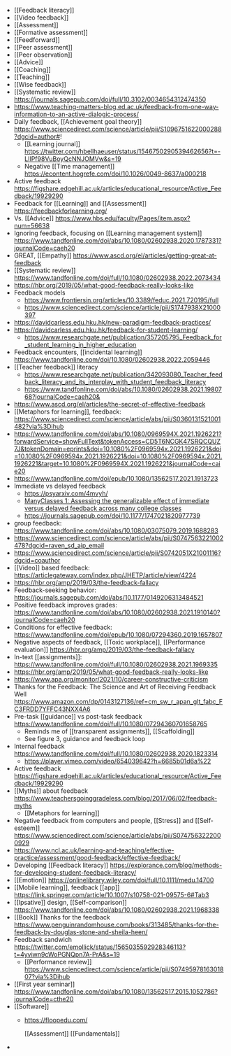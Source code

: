 - [[Feedback literacy]]
- [[Video feedback]]
- [[Assessment]]
- [[Formative assessment]]
- [[Feedforward]]
- [[Peer assessment]]
- [[Peer observation]]
- [[Advice]]
- [[Coaching]]
- [[Teaching]]
- [[Wise feedback]]
- [[Systematic review]] https://journals.sagepub.com/doi/full/10.3102/0034654312474350
- https://www.teaching-matters-blog.ed.ac.uk/feedback-from-one-way-information-to-an-active-dialogic-process/
- Daily feedback, [[Achievement goal theory]] https://www.sciencedirect.com/science/article/pii/S1096751622000288?dgcid=author#!
	- [[Learning journal]] https://twitter.com/hbellhaeuser/status/1546750290539462656?t=-LIlPf98VuBoyQcNNJOMVw&s=19
	- Negative [[Time management]] https://econtent.hogrefe.com/doi/10.1026/0049-8637/a000218
- Active feedback https://figshare.edgehill.ac.uk/articles/educational_resource/Active_Feedback/19929290
- Feedback for [[Learning]] and [[Assessment]] https://feedbackforlearning.org/
- Vs. [[Advice]] https://www.hbs.edu/faculty/Pages/item.aspx?num=56638
- Ignoring feedback, focusing on [[Learning management system]] https://www.tandfonline.com/doi/abs/10.1080/02602938.2020.1787331?journalCode=caeh20
- GREAT, [[Empathy]] https://www.ascd.org/el/articles/getting-great-at-feedback
- [[Systematic review]] https://www.tandfonline.com/doi/full/10.1080/02602938.2022.2073434
- https://hbr.org/2019/05/what-good-feedback-really-looks-like
- Feedback models
	- https://www.frontiersin.org/articles/10.3389/feduc.2021.720195/full
	- https://www.sciencedirect.com/science/article/pii/S1747938X21000397
- https://davidcarless.edu.hku.hk/new-paradigm-feedback-practices/
- https://davidcarless.edu.hku.hk/feedback-for-student-learning/
	- https://www.researchgate.net/publication/357205795_Feedback_for_student_learning_in_higher_education
- Feedback encounters, [[incidental learning]] https://www.tandfonline.com/doi/10.1080/02602938.2022.2059446
- [[Teacher feedback]] literacy
	- https://www.researchgate.net/publication/342093080_Teacher_feedback_literacy_and_its_interplay_with_student_feedback_literacy
	- https://www.tandfonline.com/doi/abs/10.1080/02602938.2021.1980768?journalCode=caeh20&
- https://www.ascd.org/el/articles/the-secret-of-effective-feedback
- [[Metaphors for learning]], feedback: https://www.sciencedirect.com/science/article/abs/pii/S0360131521001482?via%3Dihub
- https://www.tandfonline.com/doi/abs/10.1080/0969594X.2021.1926221?forwardService=showFullText&tokenAccess=CD5T6NCGK47SRQCQUZ7J&tokenDomain=eprints&doi=10.1080%2F0969594x.2021.1926221&doi=10.1080%2F0969594x.2021.1926221&doi=10.1080%2F0969594x.2021.1926221&target=10.1080%2F0969594X.2021.1926221&journalCode=caie20
- https://www.tandfonline.com/doi/epub/10.1080/13562517.2021.1913723
- Immediate vs delayed feedback
	- https://psyarxiv.com/4mvyh/
	- [ManyClasses 1: Assessing the generalizable effect of immediate versus delayed feedback across many college classes](https://osf.io/preprints/psyarxiv/4mvyh_v1)
	- https://journals.sagepub.com/doi/10.1177/1747021820977739
- group feedback: https://www.tandfonline.com/doi/abs/10.1080/03075079.2019.1688283
- https://www.sciencedirect.com/science/article/abs/pii/S0747563221002478?dgcid=raven_sd_aip_email
- https://www.sciencedirect.com/science/article/pii/S0742051X21001116?dgcid=coauthor
- [[Video]] based feedback: https://articlegateway.com/index.php/JHETP/article/view/4224
- https://hbr.org/amp/2019/03/the-feedback-fallacy
- Feedback-seeking behavior: https://journals.sagepub.com/doi/abs/10.1177/0149206313484521
- Positive feedback improves grades: https://www.tandfonline.com/doi/abs/10.1080/02602938.2021.1910140?journalCode=caeh20
- Conditions for effective feedback: https://www.tandfonline.com/doi/epub/10.1080/07294360.2019.1657807
- Negative aspects of feedback, [[Toxic workplace]], [[Performance evaluation]]  https://hbr.org/amp/2019/03/the-feedback-fallacy
- In-text [[assignments]]: https://www.tandfonline.com/doi/full/10.1080/02602938.2021.1969335
- https://hbr.org/amp/2019/05/what-good-feedback-really-looks-like
- https://www.apa.org/monitor/2021/10/career-constructive-criticism
- Thanks for the Feedback: The Science and Art of Receiving Feedback Well https://www.amazon.com/dp/0143127136/ref=cm_sw_r_apan_glt_fabc_FC3FRDD7YFFC43NXX4A6
- Pre-task [[guidance]] vs post-task feedback https://www.tandfonline.com/doi/full/10.1080/07294360701658765
	- Reminds me of [[transparent assignments]], [[Scaffolding]]
	- See figure 3, guidance and feedback loop
- Internal feedback https://www.tandfonline.com/doi/full/10.1080/02602938.2020.1823314
	- https://player.vimeo.com/video/654039642?h=6685b01d6a%22
- Active feedback https://figshare.edgehill.ac.uk/articles/educational_resource/Active_Feedback/19929290
- [[Myths]] about feedback https://www.teachersgoinggradeless.com/blog/2017/06/02/feedback-myths
	- [[Metaphors for learning]]
- Negative feedback from computers and people, [[Stress]] and [[Self-esteem]] https://www.sciencedirect.com/science/article/abs/pii/S0747563222000929
- https://www.ncl.ac.uk/learning-and-teaching/effective-practice/assessment/good-feedback/effective-feedback/
- Developing [[Feedback literacy]] https://explorance.com/blog/methods-for-developing-student-feedback-literacy/
- [[Emotion]] https://onlinelibrary.wiley.com/doi/full/10.1111/medu.14700
- [[Mobile learning]], feedback [[app]] https://link.springer.com/article/10.1007/s10758-021-09575-6#Tab3
- [[Ipsative]] design, [[Self-comparison]] https://www.tandfonline.com/doi/abs/10.1080/02602938.2021.1968338
- [[Book]] Thanks for the feedback https://www.penguinrandomhouse.com/books/313485/thanks-for-the-feedback-by-douglas-stone-and-sheila-heen/
- Feedback sandwich https://twitter.com/emollick/status/1565035592928346113?t=4yviwn9cWoPGNQpn7A-PrA&s=19
	- [[Performance review]] https://www.sciencedirect.com/science/article/pii/S0749597816301807?via%3Dihub
- [[First year seminar]] https://www.tandfonline.com/doi/abs/10.1080/13562517.2015.1052786?journalCode=cthe20
- [[Software]]
	- https://floopedu.com/
	  
	  [[Assessment]] [[Fundamentals]]
-